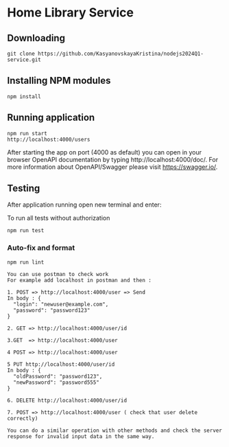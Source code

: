 # Home Library Service

## Downloading

```
git clone https://github.com/KasyanovskayaKristina/nodejs2024Q1-service.git
```

## Installing NPM modules

```
npm install
```

## Running application

```
npm run start
http://localhost:4000/users
```

After starting the app on port (4000 as default) you can open
in your browser OpenAPI documentation by typing http://localhost:4000/doc/.
For more information about OpenAPI/Swagger please visit https://swagger.io/.

## Testing

After application running open new terminal and enter:

To run all tests without authorization

```
npm run test
```

### Auto-fix and format

```
npm run lint
```

```
You can use postman to check work
For example add localhost in postman and then :

1. POST => http://localhost:4000/user => Send
In body : {
  "login": "newuser@example.com",
  "password": "password123"
}

2. GET => http://localhost:4000/user/id

3.GET  => http://localhost:4000/user

4 POST => http://localhost:4000/user

5 PUT http://localhost:4000/user/id
In body : {
  "oldPassword": "password123",
  "newPassword": "password555"
}

6. DELETE http://localhost:4000/user/id

7. POST => http://localhost:4000/user ( check that user delete correctly)

You can do a similar operation with other methods and check the server response for invalid input data in the same way.
```
